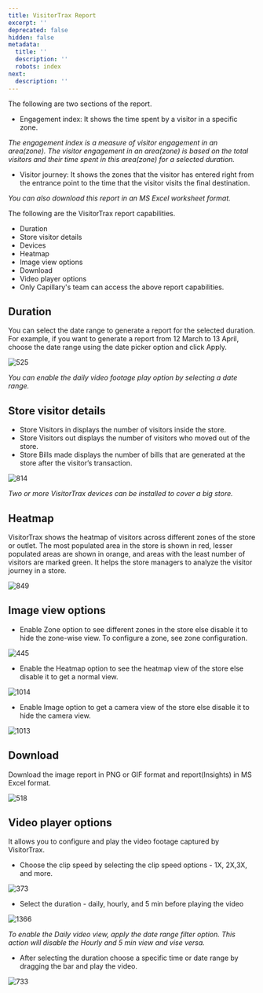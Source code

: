 ```yaml
---
title: VisitorTrax Report
excerpt: ''
deprecated: false
hidden: false
metadata:
  title: ''
  description: ''
  robots: index
next:
  description: ''
---
```

The following are two sections of the report.

* Engagement index: It shows the time spent by a visitor in a specific zone.

*The engagement index is a measure of visitor engagement in an area(zone). The visitor engagement in an area(zone) is based on the total visitors and their time spent in this area(zone) for a selected duration.* 

* Visitor journey: It shows the zones that the visitor has entered right from the entrance point to the time that the visitor visits the final destination. 

*You can also download this report in an MS Excel worksheet format.* 

The following are the VisitorTrax report capabilities.

* Duration
* Store visitor details
* Devices
* Heatmap
* Image view options
* Download
* Video player options
* Only Capillary's team can access the above report capabilities. 

## Duration

You can select the date range to generate a report for the selected duration. For example, if you want to generate a report from 12 March to 13 April, choose the date range using the date picker option and click Apply.

![525](https://files.readme.io/e3d9307-apply.png "apply.png")

*You can enable the daily video footage play option by selecting a date range.* 

## Store visitor details

* Store Visitors in displays the number of visitors inside the store.
* Store Visitors out displays the number of visitors who moved out of the store.
* Store Bills made displays the number of bills that are generated at the store after the visitor’s transaction.

![814](https://files.readme.io/2dc2683-transaction.png "transaction.png")

*Two or more VisitorTrax devices can be installed to cover a big store.*

## Heatmap

VisitorTrax shows the heatmap of visitors across different zones of the store or outlet. The most populated area in the store is shown in red, lesser populated areas are shown in orange, and areas with the least number of visitors are marked green. It helps the store managers to analyze the visitor journey in a store.

![849](https://files.readme.io/62b14af-storee.png "storee.png")

## Image view options

* Enable Zone option to see different zones in the store else disable it to hide the zone-wise view. To configure a zone, see zone configuration. 

![445](https://files.readme.io/ccd3d75-configuration.png "configuration.png")

* Enable the Heatmap option to see the heatmap view of the store else disable it to get a normal view. 

![1014](https://files.readme.io/0854575-vieww.png "vieww.png")

* Enable Image option to get a camera view of the store else disable it to hide the camera view. 

![1013](https://files.readme.io/fdf7ca4-viewww.png "viewww.png")

## Download

Download the image report in PNG or GIF format and report(Insights) in MS Excel format.

![518](https://files.readme.io/f960379-format.png "format.png")

## Video player options

It allows you to configure and play the video footage captured by VisitorTrax. 

* Choose the clip speed by selecting the clip speed options - 1X, 2X,3X, and more. 

![373](https://files.readme.io/d30e36b-more.png "more.png")

* Select the duration - daily, hourly, and 5 min before playing the video 

![1366](https://files.readme.io/86f1ed2-vid.png "vid.png")

*To enable the Daily video view, apply the date range filter option. This action will disable the Hourly and 5 min view and vise versa.* 

* After selecting the duration choose a specific time or date range by dragging the bar and play the video.

![733](https://files.readme.io/651156c-video.png "video.png")
